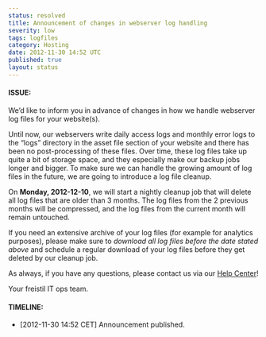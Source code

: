 ```yaml
---
status: resolved
title: Announcement of changes in webserver log handling
severity: low
tags: logfiles
category: Hosting
date: 2012-11-30 14:52 UTC
published: true
layout: status
---
```


#### ISSUE:

We’d like to inform you in advance of changes in how we handle webserver log files for your website(s).

Until now, our webservers write daily access logs and monthly error logs to the “logs” directory in the asset file section of your website and there has been no post-processing of these files. Over time, these log files take up quite a bit of storage space, and they especially make our backup jobs longer and bigger. To make sure we can handle the growing amount of log files in the future, we are going to introduce a log file cleanup.

On **Monday, 2012-12-10**, we will start a nightly cleanup job that will delete all log files that are older than 3 months. The log files from the 2 previous months will be compressed, and the log files from the current month will remain untouched.

If you need an extensive archive of your log files (for example for analytics purposes), please make sure to _download all log files before the date stated above_ and schedule a regular download of your log files before they get deleted by our cleanup job.

As always, if you have any questions, please contact us via our [Help Center](http://support.freistil.it)!

Your freistil IT ops team.

#### TIMELINE:

* [2012-11-30 14:52 CET] Announcement published. 
